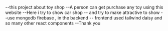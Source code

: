 --this project about toy shop
--A person can get purchase any toy using this website 
--Here i try to show car shop 
-- and try to make attractive to show 
--use mongodb firebase , in the backend
-- frontend used tailwind daisy and so many other react components
--Thank you 